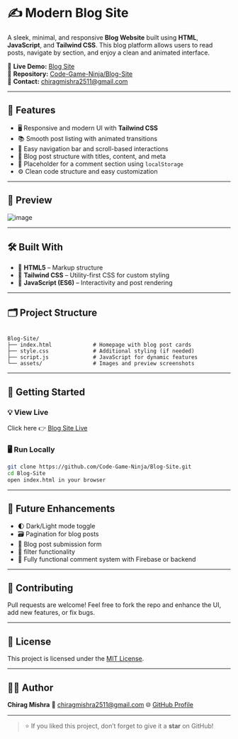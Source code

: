 
# ✍️ Modern Blog Site

A sleek, minimal, and responsive **Blog Website** built using **HTML**, **JavaScript**, and **Tailwind CSS**. This blog platform allows users to read posts, navigate by section, and enjoy a clean and animated interface.

🔗 **Live Demo:** [Blog Site](https://code-game-ninja.github.io/Blog-Site/)  
📁 **Repository:** [Code-Game-Ninja/Blog-Site](https://github.com/Code-Game-Ninja/Blog-Site)  
📧 **Contact:** chiragmishra2511@gmail.com

---

## 🌟 Features

- 🖥️ Responsive and modern UI with **Tailwind CSS**
- 📚 Smooth post listing with animated transitions
- 🧭 Easy navigation bar and scroll-based interactions
- 📝 Blog post structure with titles, content, and meta
- 💬 Placeholder for a comment section using `localStorage`
- ⚙️ Clean code structure and easy customization

---

## 🎥 Preview

![image](https://github.com/user-attachments/assets/429838f7-baab-495b-8875-e5363198bd5e)


---

## 🛠️ Built With

- 🔹 **HTML5** – Markup structure
- 🔹 **Tailwind CSS** – Utility-first CSS for custom styling
- 🔹 **JavaScript (ES6)** – Interactivity and post rendering

---

## 🗂️ Project Structure

```

Blog-Site/
├── index.html             # Homepage with blog post cards
├── style.css              # Additional styling (if needed)
├── script.js              # JavaScript for dynamic features
└── assets/                # Images and preview screenshots

````

---

## 🚀 Getting Started

### 💡 View Live
Click here 👉 [Blog Site Live](https://code-game-ninja.github.io/Blog-Site/)

### 🖥️ Run Locally

```bash
git clone https://github.com/Code-Game-Ninja/Blog-Site.git
cd Blog-Site
open index.html in your browser
````

---

## 🎯 Future Enhancements

* 🌓 Dark/Light mode toggle
* 🗃️ Pagination for blog posts
* 📝 Blog post submission form
* 🔎 filter functionality
* 💬 Fully functional comment system with Firebase or backend

---

## 🤝 Contributing

Pull requests are welcome!
Feel free to fork the repo and enhance the UI, add new features, or fix bugs.

---

## 📄 License

This project is licensed under the [MIT License](LICENSE).

---

## 👨‍💻 Author

**Chirag Mishra**
📧 [chiragmishra2511@gmail.com](mailto:chiragmishra2511@gmail.com)
🌐 [GitHub Profile](https://github.com/Code-Game-Ninja)

---

> ⭐ If you liked this project, don’t forget to give it a **star** on GitHub!



